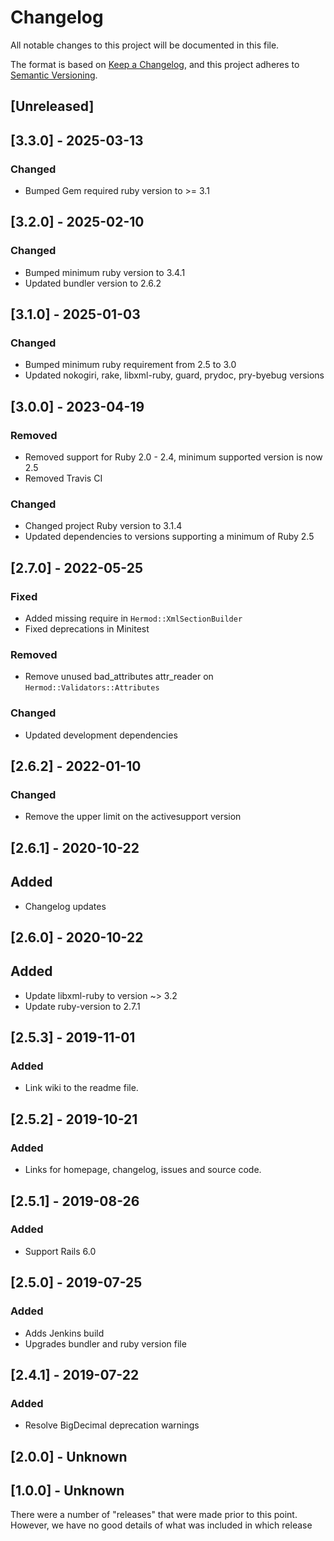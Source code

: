 # Changelog

All notable changes to this project will be documented in this file.

The format is based on [Keep a Changelog](https://keepachangelog.com/en/1.0.0/),
and this project adheres to [Semantic Versioning](https://semver.org/spec/v2.0.0.html).

## [Unreleased]

## [3.3.0] - 2025-03-13
### Changed
- Bumped Gem required ruby version to >= 3.1

## [3.2.0] - 2025-02-10
### Changed
- Bumped minimum ruby version to 3.4.1 
- Updated bundler version to 2.6.2

## [3.1.0] - 2025-01-03
### Changed
- Bumped minimum ruby requirement from 2.5 to 3.0
- Updated nokogiri, rake, libxml-ruby, guard, prydoc, pry-byebug versions

## [3.0.0] - 2023-04-19
### Removed
- Removed support for Ruby 2.0 - 2.4, minimum supported version is now 2.5
- Removed Travis CI

### Changed
- Changed project Ruby version to 3.1.4
- Updated dependencies to versions supporting a minimum of Ruby 2.5

## [2.7.0] - 2022-05-25
### Fixed
- Added missing require in `Hermod::XmlSectionBuilder`
- Fixed deprecations in Minitest

### Removed
- Remove unused bad_attributes attr_reader on `Hermod::Validators::Attributes`

### Changed
- Updated development dependencies

## [2.6.2] - 2022-01-10
### Changed
- Remove the upper limit on the activesupport version

## [2.6.1] - 2020-10-22
## Added
- Changelog updates

## [2.6.0] - 2020-10-22
## Added
- Update libxml-ruby to version ~> 3.2
- Update ruby-version to 2.7.1

## [2.5.3] - 2019-11-01
### Added
- Link wiki to the readme file.

## [2.5.2] - 2019-10-21
### Added
- Links for homepage, changelog, issues and source code.

## [2.5.1] - 2019-08-26
### Added
- Support Rails 6.0

## [2.5.0] - 2019-07-25
### Added
- Adds Jenkins build
- Upgrades bundler and ruby version file

## [2.4.1] - 2019-07-22
### Added
- Resolve BigDecimal deprecation warnings

## [2.0.0] - Unknown

## [1.0.0] - Unknown
There were a number of "releases" that were made prior to this point. However, we have no good details of what was included in which release
